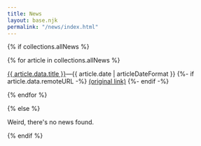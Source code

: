 ```yaml
---
title: News
layout: base.njk
permalink: "/news/index.html"
---
```


{% if collections.allNews %}

{% for article in collections.allNews %}

<a href="{{ article.url }}">{{ article.data.title }}</a>—{{ article.date | articleDateFormat }}
{%- if article.data.remoteURL -%} <a href="{{article.data.remoteURL}}">(original link)</a> {%- endif -%}

{% endfor %}

{% else %}

Weird, there's no news found.

{% endif %}